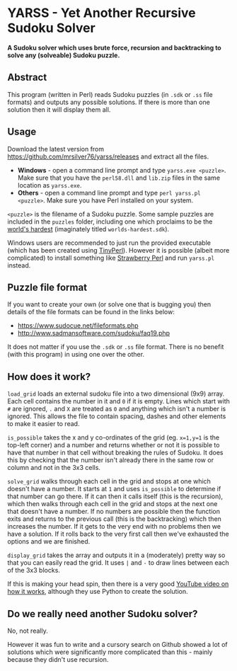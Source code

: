 # YARSS - Yet Another Recursive Sudoku Solver
**A Sudoku solver which uses brute force, recursion and backtracking to solve any (solveable) Sudoku puzzle.**

## Abstract

This program (written in Perl) reads Sudoku puzzles (in `.sdk` or `.ss` file formats) and outputs any possible solutions. If there is more than one solution then it will display them all.

## Usage

Download the latest version from https://github.com/mrsilver76/yarss/releases and extract all the files.

 * **Windows** - open a command line prompt and type `yarss.exe <puzzle>`. Make sure that you have the `perl58.dll` and `lib.zip` files in the same location as `yarss.exe`.
 * **Others** - open a command line prompt and type `perl yarss.pl <puzzle>`. Make sure you have Perl installed on your system.

`<puzzle>` is the filename of a Sudoku puzzle. Some sample puzzles are included in the `puzzles` folder, including one which proclaims to be the [world's hardest](https://puzzling.stackexchange.com/questions/252/how-do-i-solve-the-worlds-hardest-sudoku) (imaginately titled `worlds-hardest.sdk`).

Windows users are recommended to just run the provided executable (which has been created using [TinyPerl](http://tinyperl.sourceforge.net/)). However it is possible (albeit more complicated) to install something like [Strawberry Perl](https://strawberryperl.com/) and run `yarss.pl` instead. 

## Puzzle file format

If you want to create your own (or solve one that is bugging you) then details of the file formats can be found in the links below:

* https://www.sudocue.net/fileformats.php
* http://www.sadmansoftware.com/sudoku/faq19.php

It does not matter if you use the `.sdk` or `.ss` file format. There is no benefit (with this program) in using one over the other.

## How does it work?

`load_grid` loads an external sudoku file into a two dimensional (9x9) array. Each cell contains the number in it and `0` if it is empty. Lines which start with `#` are ignored, `.` and `X` are treated as `0` and anything which isn't a number is ignored. This allows the file to contain spacing, dashes and other elements to make it easier to read.

`is_possible` takes the x and y co-ordinates of the grid (eg. `x=1,y=1` is the top-left corner) and a number and returns whether or not it is possible to have that number in that cell without breaking the rules of Sudoku. It does this by checking that the number isn't already there in the same row or column and not in the 3x3 cells.

`solve_grid` walks through each cell in the grid and stops at one which doesn't have a number. It starts at `1` and uses `is_possible` to determine if that number can go there. If it can then it calls itself (this is the recursion), which then walks through each cell in the grid and stops at the next one that doesn't have a number. If no numbers are possible then the function exits and returns to the previous call (this is the backtracking) which then increases the number. If it gets to the very end with no problems then we have a solution. If it rolls back to the very first call then we've exhausted the options and we are finished.

`display_grid` takes the array and outputs it in a (moderately) pretty way so that you can easily read the grid. It uses `|` and `-` to draw lines between each of the 3x3 blocks.

If this is making your head spin, then there is a very good [YouTube video on how it works](https://www.youtube.com/watch?v=G_UYXzGuqvM), although they use Python to create the solution.

## Do we really need another Sudoku solver?

No, not really.

However it was fun to write and a cursory search on Github showed a lot of solutions which were significantly more complicated than this - mainly because they didn't use recursion.
